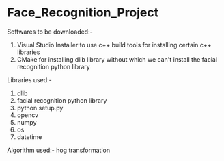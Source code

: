 # Face_Recognition_Project

Softwares to be downloaded:-
1. Visual Studio Installer to use c++ build tools for installing certain c++ libraries
2. CMake for installing dlib library without which we can't install the facial recognition python library

Libraries used:-
1. dlib
2. facial recognition python library
3. python setup.py
4. opencv
5. numpy
6. os
7. datetime 

Algorithm used:-
hog transformation
